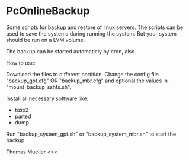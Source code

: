 # PcOnlineBackup

Some scripts for backup and restore of linux servers. The scripts can be used to save the systems during running the system. But your system should be run on a LVM volume.

The backup can be started automaticly by cron, also.

How to use:

Download the files to different partition.
Change the config file "backup_gpt.cfg" OR "backup_mbr.cfg" and optional the values in "mount_backup_sshfs.sh".

Install all necessary software like:
* bzip2 
* parted 
* dump

Run "backup_system_gpt.sh" or "backup_system_mbr.sh" to start the backup.

Thomas Mueller <><